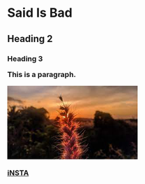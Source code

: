 <!DOCTYPE html>
<html>
<title>HTML Tutorial</title>
<body>

<h1>Said Is Bad</h1>
<h2>Heading 2
<h3>Heading 3

<p>This is a paragraph.</p>
  
<img src="flower.jpeg" alt="Flower">

</body>
  
<a href="www.instagram.com/ack_1453">iNSTA</a>
</html>
